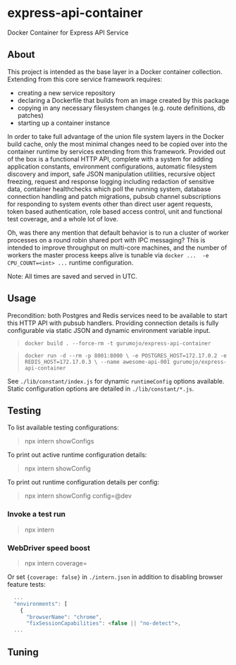 # express-api-container

Docker Container for Express API Service



## About

This project is intended as the base layer in a Docker container collection.
Extending from this core service framework requires:

* creating a new service repository
* declaring a Dockerfile that builds from an image created by this package
* copying in any necessary filesystem changes (e.g. route definitions, db patches)
* starting up a container instance

In order to take full advantage of the union file system layers in the Docker
build cache, only the most minimal changes need to be copied over into the
container runtime by services extending from this framework. Provided out of
the box is a functional HTTP API, complete with a system for adding application
constants, environment configurations, automatic filesystem discovery and
import, safe JSON manipulation utilities, recursive object freezing, request
and response logging including redaction of sensitive data, container
healthchecks which poll the running system, database connection handling and
patch migrations, pubsub channel subscriptions for responding to system events
other than direct user agent requests, token based authentication, role based
access control, unit and functional test coverage, and a whole lot of love.

Oh, was there any mention that default behavior is to run a cluster of worker
processes on a round robin shared port with IPC messaging? This is intended
to improve throughput on multi-core machines, and the number of workers the
master process keeps alive is tunable via `docker ...  -e CPU_COUNT=<int> ...`
runtime configuration.

Note: All times are saved and served in UTC.


## Usage

Precondition: both Postgres and Redis services need to be available to start
this HTTP API with pubsub handlers. Providing connection details is fully
configurable via static JSON and dynamic environment variable input.

> `docker build . --force-rm -t gurumojo/express-api-container`

> `docker run -d --rm -p 8001:8000 \
	-e POSTGRES_HOST=172.17.0.2 -e REDIS_HOST=172.17.0.3 \
	--name awesome-api-001 gurumojo/express-api-container`

See `./lib/constant/index.js` for dynamic `runtimeConfig` options available.
Static configuration options are detailed in `./lib/constant/*.js`.
 


## Testing

To list available testing configurations:

> npx intern showConfigs


To print out active runtime configuration details:

> npx intern showConfig


To print out runtime configuration details per config:

> npx intern showConfig config=@dev


### Invoke a test run

> npx intern


### WebDriver speed boost

> npx intern coverage=

Or set `{coverage: false}` in `./intern.json` in addition to disabling browser
feature tests:
```javascript
  ...
  "environments": [
    {
      "browserName": "chrome",
      "fixSessionCapabilities": <false || "no-detect">,
  ...
```
 


## Tuning




